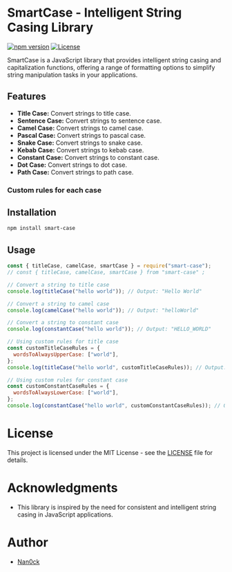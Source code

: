 # SmartCase - Intelligent String Casing Library

[![npm version](https://badge.fury.io/js/smart-case.svg)](https://badge.fury.io/js/smart-case)
[![License](https://img.shields.io/badge/license-MIT-blue.svg)](https://opensource.org/licenses/MIT)

SmartCase is a JavaScript library that provides intelligent string casing and capitalization functions, offering a range of formatting options to simplify string manipulation tasks in your applications.

## Features

- **Title Case:** Convert strings to title case.
- **Sentence Case:** Convert strings to sentence case.
- **Camel Case:** Convert strings to camel case.
- **Pascal Case:** Convert strings to pascal case.
- **Snake Case:** Convert strings to snake case.
- **Kebab Case:** Convert strings to kebab case.
- **Constant Case:** Convert strings to constant case.
- **Dot Case:** Convert strings to dot case.
- **Path Case:** Convert strings to path case.

### Custom rules for each case

## Installation

```bash
npm install smart-case
```

## Usage

```javascript
const { titleCase, camelCase, smartCase } = require("smart-case");
// const { titleCase, camelCase, smartCase } from "smart-case" ;

// Convert a string to title case
console.log(titleCase("hello world")); // Output: "Hello World"

// Convert a string to camel case
console.log(camelCase("hello world")); // Output: "helloWorld"

// Convert a string to constant case
console.log(constantCase("hello world")); // Output: "HELLO_WORLD"

// Using custom rules for title case
const customTitleCaseRules = {
  wordsToAlwaysUpperCase: ["world"],
};
console.log(titleCase("hello world", customTitleCaseRules)); // Output: "Hello WORLD"

// Using custom rules for constant case
const customConstantCaseRules = {
  wordsToAlwaysLowerCase: ["world"],
};
console.log(constantCase("hello world", customConstantCaseRules)); // Output: "HELLO_world"
```

# License

This project is licensed under the MIT License - see the [LICENSE](LICENSE) file for details.

# Acknowledgments

- This library is inspired by the need for consistent and intelligent string casing in JavaScript applications.

# Author

- [Nan0ck](https://github.com/Nan0ck)
